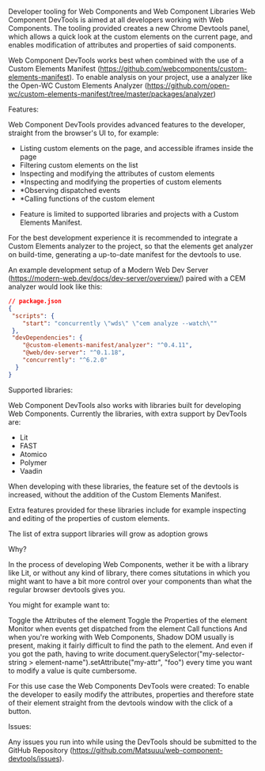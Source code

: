 Developer tooling for Web Components and Web Component Libraries
Web Component DevTools is aimed at all developers working with Web Components. The tooling provided creates a new Chrome Devtools panel, which allows a quick look at the custom elements on the current page, and enables modification of  attributes and properties of said components.

Web Component DevTools works best when combined with the use of a Custom Elements Manifest (https://github.com/webcomponents/custom-elements-manifest). To enable analysis on your project, use a analyzer like the Open-WC Custom Elements Analyzer (https://github.com/open-wc/custom-elements-manifest/tree/master/packages/analyzer)


Features:

Web Component DevTools provides advanced features to the developer, straight from the browser's UI to, for example:

- Listing custom elements on the page, and accessible iframes inside the page
- Filtering custom elements on the list
- Inspecting and modifying the attributes of custom elements
- *Inspecting and modifying the properties of custom elements
- *Observing dispatched events
- *Calling functions of the custom element


* Feature is limited to supported libraries and projects with a Custom Elements Manifest.

For the best development experience it is recommended to integrate a Custom Elements analyzer to the project, so that the elements get analyzer on build-time, generating a up-to-date manifest for the devtools to use.



An example development setup of a Modern Web Dev Server (https://modern-web.dev/docs/dev-server/overview/) paired with a CEM analyzer would look like this:

  ```json
// package.json
  {
   "scripts": {
      "start": "concurrently \"wds\" \"cem analyze --watch\""
   },
   "devDependencies": {
      "@custom-elements-manifest/analyzer": "^0.4.11",
      "@web/dev-server": "^0.1.18",
      "concurrently": "^6.2.0"
    }
  }
  ```



Supported libraries:

Web Component DevTools also works with libraries built for developing Web Components. Currently the libraries, with extra support by DevTools are:

- Lit
- FAST
- Atomico
- Polymer
- Vaadin

When developing with these libraries, the feature set of the devtools is increased, without the addition of the Custom Elements Manifest.

Extra features provided for these libraries include for example inspecting and editing of the properties of custom elements.

The list of extra support libraries will grow as adoption grows


Why?

In the process of developing Web Components, wether it be with a library like Lit, or without any kind of library, there comes situtations in which you might want to have a bit more control over your components than what the regular browser devtools gives you.

You might for example want to:

Toggle the Attributes of the element
Toggle the Properties of the element
Monitor when events get dispatched from the element
Call functions
And when you're working with Web Components, Shadow DOM usually is present, making it fairly difficult to find the path to the element. And even if you got the path, having to write document.querySelector("my-selector-string > element-name").setAttribute("my-attr", "foo") every time you want to modify a value is quite cumbersome.

For this use case the Web Components DevTools were created: To enable the developer to easily modify the attributes, properties and therefore state of their element straight from the devtools window with the click of a button.




Issues:

Any issues you run into while using the DevTools should be submitted to the GitHub Repository (https://github.com/Matsuuu/web-component-devtools/issues).

